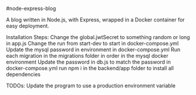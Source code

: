 #node-express-blog

A blog written in Node.js, with Express, wrapped in a Docker container for easy deployment.

Installation Steps:
Change the global.jwtSecret to something random or long in app.js
Change the run from start-dev to start in docker-compose.yml
Update the mysql password in environment in docker-compose.yml
Run each migration in the migrations folder in order in the mysql docker environment
Update the password in db.js to match the password in docker-compose.yml
run npm i in the backend/app folder to install all dependencies

TODOs: Update the program to use a production environment variable